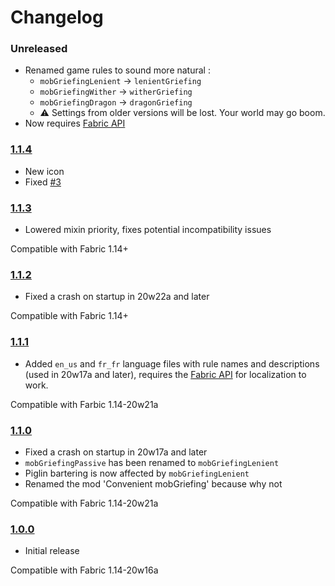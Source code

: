 # Changelog

### Unreleased
- Renamed game rules to sound more natural :
    - `mobGriefingLenient` -> `lenientGriefing`
    - `mobGriefingWither` -> `witherGriefing`
    - `mobGriefingDragon` -> `dragonGriefing`
    - ⚠️ Settings from older versions will be lost. Your world may go boom.
- Now requires [Fabric API](https://www.curseforge.com/minecraft/mc-mods/fabric-api)

### [1.1.4]
- New icon
- Fixed [#3](https://github.com/A5b84/convenient-mobgriefing/issues/3)

### [1.1.3]
- Lowered mixin priority, fixes potential incompatibility issues

Compatible with Fabric 1.14+

### [1.1.2]
- Fixed a crash on startup in 20w22a and later

Compatible with Fabric 1.14+

### [1.1.1]
- Added `en_us` and `fr_fr` language files with rule names and descriptions (used in 20w17a and later), requires the [Fabric API](https://www.curseforge.com/minecraft/mc-mods/fabric-api) for localization to work.

Compatible with Farbic 1.14-20w21a

### [1.1.0]
- Fixed a crash on startup in 20w17a and later
- `mobGriefingPassive` has been renamed to `mobGriefingLenient`
- Piglin bartering is now affected by `mobGriefingLenient`
- Renamed the mod 'Convenient mobGriefing' because why not

Compatible with Fabric 1.14-20w21a

### [1.0.0]
- Initial release

Compatible with Fabric 1.14-20w16a



[1.0.0]: https://github.com/A5b84/convenient-mobgriefing/releases/tag/v1.0.0
[1.1.0]: https://github.com/A5b84/convenient-mobgriefing/releases/tag/v1.1.0
[1.1.1]: https://github.com/A5b84/convenient-mobgriefing/releases/tag/v1.1.1
[1.1.2]: https://github.com/A5b84/convenient-mobgriefing/releases/tag/v1.1.2
[1.1.3]: https://github.com/A5b84/convenient-mobgriefing/releases/tag/v1.1.3
[1.1.4]: https://github.com/A5b84/convenient-mobgriefing/releases/tag/v1.1.4
